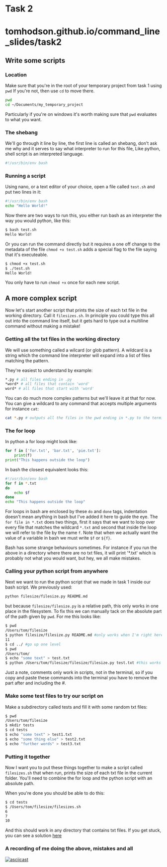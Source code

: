 # Task 2
# tomhodson.github.io/command_line_slides/task2
## Write some scripts
### Location
Make sure that you're in the root of your temporary project from task 1 using `pwd`
If you're not, then use `cd` to move there.
```bash
pwd
cd ~/Documents/my_temporary_project
```
Particularly if you're on windows it's worth making sure that `pwd` evaluates to what you want.

### The shebang
We'll go through it line by line, the first line is called an shebang, don't ask me why and it serves to say what interpreter to run for this file, Like python, shell script is an interpreted language. 
```bash
#!/usr/bin/env bash
```
### Running a script
Using nano, or a text editor of your choice, open a file called `test.sh` and put two lines in it:
```bash
#!/usr/bin/env bash
echo "Hello World!"
```

Now there are two ways to run this, you either run bash as an interpreter the way you would python, like this:
```bash
$ bash test.sh
Hello World!
```
Or you can run the command directly but it requires a one off change to the metadata of the file `chmod +x test.sh` adds a special flag to the file saying that it's executeable. 
```bash
$ chmod +x test.sh
$ ./test.sh
Hello World!
```
You only have to run `chmod +x` once for each new script.

## A more complex script
Now let's start another script that prints the size of each txt file in the working directory. Call it `filesizes.sh`. In principle you could type this all out into the command line itself, but it gets hard to type out a multiline command without making a mistake!

### Getting all the txt files in the working directory
We will use something called a wilcard (or glob pattern). A wildcard is a string which the command line interpreter will expand into a list of files matching the pattern.

They're easiest to understand by example:
```bash
*.py # all files ending in .py
*word* # all files that contain 'word'
word* # all files that start with 'word'
```
You can do much more complex patterns but we'll leave it at that for now. You can give a wildcard to any command that accepts multiple arguments for instance `cat`:
```bash
cat *.py # outputs all the files in the pwd ending in *.py to the terminal
```


### The for loop
In python a for loop might look like:
```python
for f in ['for.txt', 'bar.txt', 'pie.txt']:
    print(f)
print("This happens outside the loop")
```

In bash the closest equivalent looks this:
```bash
#!/usr/bin/env bash
for f in *.txt
do
    echo $f
done
echo "This happens outside the loop"
```
For loops in bash are enclosed by these `do` and `done` tags, indentation doesn't mean anything in bash but I've added it here to guide the eye. The `for file in *.txt` does two things, first it says that we want to loop over every file that matches the wildcard `*.txt` and second that inside the loop we will refer to the file by the name `f`. Note that when we actually want the value of a variable in bash we must write `$f` or `${f}`.

Bash has some strange behaviours sometimes. For instance if you run the above in a directory where there are no txt files, it will print '*.txt' which is probably not what you would want, but hey, we all make mistakes.

### Calling your python script from anywhere
Next we want to run the python script that we made in task 1 inside our bash script. We previously used:
```bash
python filesize/filesize.py README.md
```
but because `filesize/filesize.py` is a relative path, this only works in one place in the filesystem. To fix this we can manually tack on the absolute part of the path given by `pwd`. For me this looks like:
```bash
$ pwd
/Users/tom/filesize
$ python filesize/filesize.py README.md #only works when I'm right here
11
$ cd ../ #go up one level
$ pwd
/Users/tom/
$ echo "some text" > test.txt
$ python /Users/tom/filesize/filesize/filesize.py test.txt #this works anywhere!
```
Just a note, comments only work in scripts, not in the terminal, so if you copy and paste these commands into the terminal you have to remove the part after and including the #.

### Make some test files to try our script on
Make a subdirectory called tests and fill it with some random txt files:
```bash
$ pwd
/Users/tom/filesize
$ mkdir tests
$ cd tests
$ echo "some text" > test1.txt
$ echo "some thing else" > test2.txt
$ echo "further words" > test3.txt
```

### Putting it together

Now I want you to put these things together to make a script called `filesizes.sh` that when run, prints the size of each txt file in the current folder. You'll need to combine the for loop and the python script with an absolute path. 

When you're done you should be able to do this:
```bash
$ cd tests
$ /Users/tom/filesize/filesizes.sh 
6
7
10
```
And this should work in any directory that contains txt files. If you get stuck, you can see a solution [here](https://github.com/TomHodson/command_line_slides/edit/main/task2.sh)

### A recording of me doing the above, mistakes and all
[![asciicast](https://asciinema.org/a/468329.svg)](https://asciinema.org/a/468329)
